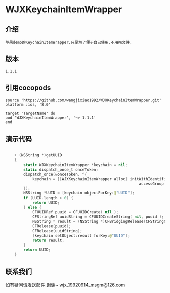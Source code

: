 # WJXKeychainItemWrapper

## 介绍
    苹果demo的KeychainItemWrapper,只是为了便于自己使用.不用拖文件.

## 版本
    1.1.1

## 引用cocopods

    source 'https://github.com/wangjixiao1992/WJXKeychainItemWrapper.git'
    platform :ios, '8.0'

    target 'TargetName' do
    pod 'WJXKeychainItemWrapper', '~> 1.1.1'
    end

## 演示代码
```swift

    + (NSString *)getUUID
    {
        static WJXKeychainItemWrapper *keychain = nil;
        static dispatch_once_t onceToken;
        dispatch_once(&onceToken, ^{
            keychain = [[WJXKeychainItemWrapper alloc] initWithIdentifier:@"MAUUID"
                                                           accessGroup:nil];
        });
        NSString *UUID = [keychain objectForKey:@"UUID"];
        if (UUID.length > 0) {
            return UUID;
        } else {
            CFUUIDRef puuid = CFUUIDCreate( nil );
            CFStringRef uuidString = CFUUIDCreateString( nil, puuid );
            NSString * result = (NSString *)CFBridgingRelease(CFStringCreateCopy( NULL, uuidString));
            CFRelease(puuid);
            CFRelease(uuidString);
            [keychain setObject:result forKey:@"UUID"];
            return result;
        }
        return UUID;
    }
```

## 联系我们
如有疑问请发送邮件.谢谢~
wjx_19920914_msgm@126.com





  
